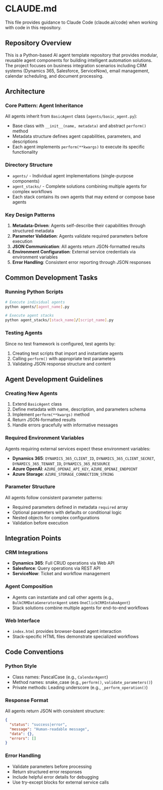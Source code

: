 # CLAUDE.md

This file provides guidance to Claude Code (claude.ai/code) when working with code in this repository.

## Repository Overview

This is a Python-based AI agent template repository that provides modular, reusable agent components for building intelligent automation solutions. The project focuses on business integration scenarios including CRM systems (Dynamics 365, Salesforce, ServiceNow), email management, calendar scheduling, and document processing.

## Architecture

### Core Pattern: Agent Inheritance
All agents inherit from `BasicAgent` class (`agents/basic_agent.py`):
- Base class with `__init__(name, metadata)` and abstract `perform()` method
- Metadata structure defines agent capabilities, parameters, and descriptions
- Each agent implements `perform(**kwargs)` to execute its specific functionality

### Directory Structure
- `agents/` - Individual agent implementations (single-purpose components)
- `agent_stacks/` - Complete solutions combining multiple agents for complex workflows
- Each stack contains its own agents that may extend or compose base agents

### Key Design Patterns
1. **Metadata-Driven**: Agents self-describe their capabilities through structured metadata
2. **Parameter Validation**: Agents validate required parameters before execution
3. **JSON Communication**: All agents return JSON-formatted results
4. **Environment Configuration**: External service credentials via environment variables
5. **Error Handling**: Consistent error reporting through JSON responses

## Common Development Tasks

### Running Python Scripts
```bash
# Execute individual agents
python agents/[agent_name].py

# Execute agent stacks
python agent_stacks/[stack_name]/[script_name].py
```

### Testing Agents
Since no test framework is configured, test agents by:
1. Creating test scripts that import and instantiate agents
2. Calling `perform()` with appropriate test parameters
3. Validating JSON response structure and content

## Agent Development Guidelines

### Creating New Agents
1. Extend `BasicAgent` class
2. Define metadata with name, description, and parameters schema
3. Implement `perform(**kwargs)` method
4. Return JSON-formatted results
5. Handle errors gracefully with informative messages

### Required Environment Variables
Agents requiring external services expect these environment variables:
- **Dynamics 365**: `DYNAMICS_365_CLIENT_ID`, `DYNAMICS_365_CLIENT_SECRET`, `DYNAMICS_365_TENANT_ID`, `DYNAMICS_365_RESOURCE`
- **Azure OpenAI**: `AZURE_OPENAI_API_KEY`, `AZURE_OPENAI_ENDPOINT`
- **Azure Storage**: `AZURE_STORAGE_CONNECTION_STRING`

### Parameter Structure
All agents follow consistent parameter patterns:
- Required parameters defined in metadata `required` array
- Optional parameters with defaults or conditional logic
- Nested objects for complex configurations
- Validation before execution

## Integration Points

### CRM Integrations
- **Dynamics 365**: Full CRUD operations via Web API
- **Salesforce**: Query operations via REST API
- **ServiceNow**: Ticket and workflow management

### Agent Composition
- Agents can instantiate and call other agents (e.g., `BulkCRMDataGeneratorAgent` uses `OneClickCRMIntakeAgent`)
- Stack solutions combine multiple agents for end-to-end workflows

### Web Interface
- `index.html` provides browser-based agent interaction
- Stack-specific HTML files demonstrate specialized workflows

## Code Conventions

### Python Style
- Class names: PascalCase (e.g., `CalendarAgent`)
- Method names: snake_case (e.g., `perform()`, `validate_parameters()`)
- Private methods: Leading underscore (e.g., `_perform_operation()`)

### Response Format
All agents return JSON with consistent structure:
```json
{
  "status": "success|error",
  "message": "Human-readable message",
  "data": {},
  "errors": []
}
```

### Error Handling
- Validate parameters before processing
- Return structured error responses
- Include helpful error details for debugging
- Use try-except blocks for external service calls